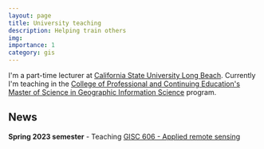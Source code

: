 ```yaml
---
layout: page
title: University teaching
description: Helping train others
img:
importance: 1
category: gis
---
```


I'm a part-time lecturer at [California State University Long Beach](https://www.csulb.edu/). Currently I'm teaching in the [College of Professional and Continuing Education's](https://www.cpace.csulb.edu/) [Master of Science in Geographic Information Science](https://www.cpace.csulb.edu/courses/degree-programs/master-of-science-in-geographic-information-science) program.

## News
**Spring 2023 semester** - Teaching [GISC 606 - Applied remote sensing](https://alex-pakalniskis.github.io/gisc606-spring2023/)
